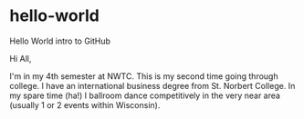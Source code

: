 # hello-world
Hello World intro to GitHub

Hi All,

I'm in my 4th semester at NWTC.  This is my second time going through college.  I have an international business degree from St. Norbert College.  In my spare time (ha!) I ballroom dance competitively in the very near area (usually 1 or 2 events within Wisconsin).
